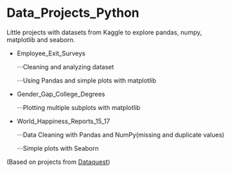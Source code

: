 # Data_Projects_Python

Little projects with datasets from Kaggle to explore pandas, numpy, matplotlib and seaborn.

* Employee_Exit_Surveys

  ⋅⋅⋅Cleaning and analyzing dataset
  
  ⋅⋅⋅Using Pandas and simple plots with matplotlib


* Gender_Gap_College_Degrees

  ⋅⋅⋅Plotting multiple subplots with matplotlib


* World_Happiness_Reports_15_17

  ⋅⋅⋅Data Cleaning with Pandas and NumPy(missing and duplicate values)

  ⋅⋅⋅Simple plots with Seaborn


(Based on projects from [Dataquest](https://www.dataquest.io/))
